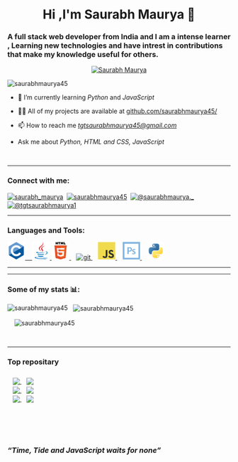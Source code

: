 <h1 align="center">Hi ,I'm Saurabh Maurya  👋</h1>

<h3 align="left">A full stack web developer from India and I am a intense learner ,  Learning new technologies and have intrest  in contributions that make my knowledge useful for others.</h3>


<p align="center"> <a href="https://github.com/ryo-ma/github-profile-trophy"><img src="https://github-profile-trophy.vercel.app/?username=saurabhmaurya45" alt="Saurabh Maurya"/></a></p>

 <p align="left"> <img src="https://komarev.com/ghpvc/?username=saurabhmaurya45&label=Profile%20views&color=0e75b6&style=flat" alt="saurabhmaurya45"/></p>



- 🌱 I’m currently learning *Python* and *JavaScript*

- 👨‍💻 All of my projects are available at [github.com/saurabhmaurya45/](github.com/saurabhmaurya45)

- 📫 How to reach me *tgtsaurabhmaurya45@gmail.com*
 
- Ask me about *Python, HTML and CSS, JavaScript*
 <br>
<hr>

<h3 align="left"> Connect with me:</h3>
<p align="left">
<!--<a href="https://dev.to/codersunny" target="_blank"><img align="center" src="https://raw.githubusercontent.com/rahuldkjain/github-profile-readme-generator/master/src/images/icons/Social/devto.svg" alt="codersunny" height="30" width="40" /></a>&nbsp;-->
<a href="https://twitter.com/Saurabh52917247" target="_blank"><img align="center" src="https://raw.githubusercontent.com/rahuldkjain/github-profile-readme-generator/master/src/images/icons/Social/twitter.svg" alt="saurabh_maurya" height="30" width="40" /></a>&nbsp;
<a href="https://www.linkedin.com/in/saurabhmaurya45/" target="_blank"><img align="center" src="https://raw.githubusercontent.com/rahuldkjain/github-profile-readme-generator/master/src/images/icons/Social/linked-in-alt.svg" alt="saurabhmaurya45" height="30" width="40" /></a>&nbsp;
<a href="https://www.instagram.com/saurabhmaurya._/" target="_blank"><img align="center" src="https://raw.githubusercontent.com/rahuldkjain/github-profile-readme-generator/master/src/images/icons/Social/instagram.svg" alt="@saurabhmaurya._" height="30" width="40" /></a>&nbsp;
<a href="https://www.hackerrank.com/tgtsaurabhmaury1" target="_blank"><img align="center" src="https://raw.githubusercontent.com/rahuldkjain/github-profile-readme-generator/master/src/images/icons/Social/hackerrank.svg" alt="@tgtsaurabhmaurya1" height="30" width="40" /></a>
</p>
<hr>


<h3 align="left">Languages and Tools:</h3>
<a href="https://www.cprogramming.com/" target="_blank" rel="noreferrer"> <img src="https://raw.githubusercontent.com/devicons/devicon/master/icons/c/c-original.svg" alt="c" width="40" height="40"/> &nbsp;&nbsp; 
<a href="https://www.java.com" target="_blank" rel="noreferrer"> <img src="https://raw.githubusercontent.com/devicons/devicon/master/icons/java/java-original.svg" alt="java" width="40" height="40"/> </a> </a>
<a href="https://www.w3.org/html/" target="_blank" rel="noreferrer"> <img src="https://raw.githubusercontent.com/devicons/devicon/master/icons/html5/html5-original-wordmark.svg" alt="html5" width="40" height="40"/> </a> &nbsp;&nbsp;
<a href="https://git-scm.com/" target="_blank" rel="noreferrer"> <img src="https://www.vectorlogo.zone/logos/git-scm/git-scm-icon.svg" alt="git" width="40" height="40"/> </a> &nbsp;&nbsp;
<a href="https://developer.mozilla.org/en-US/docs/Web/JavaScript" target="_blank" rel="noreferrer"> <img src="https://raw.githubusercontent.com/devicons/devicon/master/icons/javascript/javascript-original.svg" alt="javascript" width="40" height="40"/> </a>&nbsp;&nbsp;
<a href="https://www.photoshop.com/en" target="_blank" rel="noreferrer"> <img src="https://raw.githubusercontent.com/devicons/devicon/master/icons/photoshop/photoshop-line.svg" alt="photoshop" width="40" height="40"/> </a>&nbsp;&nbsp; 
<a href="https://www.python.org" target="_blank" rel="noreferrer"> <img src="https://raw.githubusercontent.com/devicons/devicon/master/icons/python/python-original.svg" alt="python" width="40" height="40"/> </a>  
</p>

<hr>
<!-- support section start from here  -->
<!--
<h3 align="left">Support:</h3>
<p><a href="https://www.buymeacoffee.com/codERSunny"> <img align="left" src="https://cdn.buymeacoffee.com/buttons/v2/default-yellow.png" height="50" width="210" alt="codERSunny" /></a><a href="https://ko-fi.com/codersunny"> <img align="left" src="https://cdn.ko-fi.com/cdn/kofi3.png?v=3" height="50" width="210" alt="codersunny" /></a></p><br><br>
-->
<!-- support section end here  -->

<hr>
<h3 align="left"> Some of my stats 📊:</h3>


 <p><img align="left" src="https://github-readme-stats.vercel.app/api/top-langs/?username=saurabhmaurya45&langs_count=8&show_icons=true&locale=en&theme=midnight-purple" alt="saurabhmaurya45" /></p>

<p>&nbsp;&nbsp;&nbsp;<img align="center" src="https://github-readme-stats.vercel.app/api?username=saurabhmaurya45&show_icons=true&theme=midnight-purple" alt="saurabhmaurya45" /></p>

<p>&nbsp;&nbsp;&nbsp; <img align="center" src="https://github-readme-streak-stats.herokuapp.com/?user=saurabhmaurya45&theme=midnight-purple" alt="saurabhmaurya45" /></p>


<p> &nbsp;&nbsp;&nbsp;<img scr="https://github-readme-stats.vercel.app/api/pin/?username=saurabhmaurya45&repo=https://github.com/saurabhmaurya45/myportfolio"> </p> 
 
 <hr>


 <h3 align="centre"> Top repositary <h3>
 &nbsp;&nbsp;
<a href="https://github.com/saurabhmaurya45/myAwesomeCart">
  <img align="center" src="https://github-readme-stats.vercel.app/api/pin/?username=saurabhmaurya45&repo=myAwesomeCart&theme=midnight-purple" />
</a> &nbsp;&nbsp;
<a href="https://github.com/saurabhmaurya45/registration">
  <img align="center" src="https://github-readme-stats.vercel.app/api/pin/?username=saurabhmaurya45&repo=registration&theme=midnight-purple" />
</a> <br>&nbsp;&nbsp;
<a href="https://github.com/saurabhmaurya45/Object_detection_with_tf">
  <img align="center" src="https://github-readme-stats.vercel.app/api/pin/?username=saurabhmaurya45&repo=Object_detection_with_tf&theme=midnight-purple" />
</a> &nbsp;&nbsp;
<a href="https://github.com/saurabhmaurya45/kumbh_mitra">
  <img align="center" src="https://github-readme-stats.vercel.app/api/pin/?username=saurabhmaurya45&repo=kumbh_mitra&theme=midnight-purple" />
</a> <br>&nbsp;&nbsp;
<a href="https://github.com/saurabhmaurya45/library-management-system">
  <img align="center" src="https://github-readme-stats.vercel.app/api/pin/?username=saurabhmaurya45&repo=library-management-system&theme=midnight-purple" />
</a>&nbsp;&nbsp;
 <a href="https://github.com/saurabhmaurya45/TextUtils">
  <img align="center" src="https://github-readme-stats.vercel.app/api/pin/?username=saurabhmaurya45&repo=TextUtils&theme=midnight-purple" />
</a>
 <br>
 <br>
 <br>
 <br>
 <br>
 <p>
  <i>“Time, Tide and JavaScript waits for none”</i>
  <i></i>
 </p>
 

 


